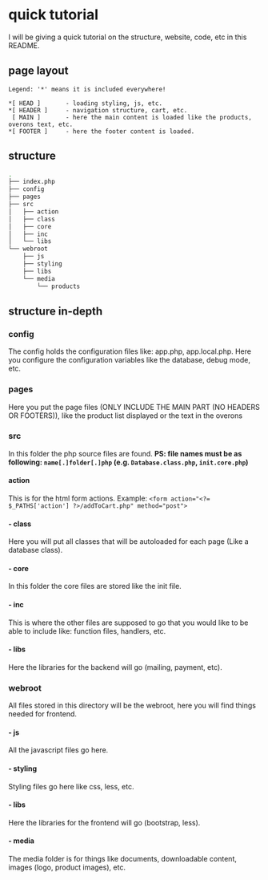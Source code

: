 # quick tutorial
I will be giving a quick tutorial on the structure, website, code, etc in this README.


## page layout
```
Legend: '*' means it is included everywhere!

*[ HEAD ]       - loading styling, js, etc.
*[ HEADER ]     - navigation structure, cart, etc.
 [ MAIN ]       - here the main content is loaded like the products, overons text, etc.
*[ FOOTER ]     - here the footer content is loaded.
```


## structure
```bash
.
├── index.php
├── config
├── pages
├── src
│   ├── action
│   ├── class
│   ├── core
│   ├── inc
│   └── libs
└── webroot
    ├── js
    ├── styling
    ├── libs
    └── media
        └── products
```


## structure in-depth
### config
The config holds the configuration files like: app.php, app.local.php.
Here you configure the configuration variables like the database, debug mode, etc.

### pages
Here you put the page files (ONLY INCLUDE THE MAIN PART (NO HEADERS OR FOOTERS)),
like the product list displayed or the text in the overons

### src
In this folder the php source files are found.
<b>PS: file names must be as following: `name[.]folder[.]php` (e.g. `Database.class.php`, `init.core.php`)</b>

#### action
This is for the html form actions.
Example: `<form action="<?= $_PATHS['action'] ?>/addToCart.php" method="post">`

#### - class
Here you will put all classes that will be autoloaded for each page (Like a database class).

#### - core
In this folder the core files are stored like the init file.

#### - inc
This is where the other files are supposed to go that you would like to be able to include like: function files, handlers, etc.

#### - libs
Here the libraries for the backend will go (mailing, payment, etc).

### webroot
All files stored in this directory will be the webroot, here you will find things needed for frontend.

#### - js
All the javascript files go here.

#### - styling
Styling files go here like css, less, etc.

#### - libs
Here the libraries for the frontend will go (bootstrap, less).

#### - media
The media folder is for things like documents, downloadable content, images (logo, product images), etc.
